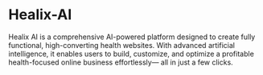 # Healix-AI
Healix AI is a comprehensive AI-powered platform designed to create fully functional, high-converting health websites. With advanced artificial intelligence, it enables users to build, customize, and optimize a profitable health-focused online business effortlessly— all in just a few clicks.
